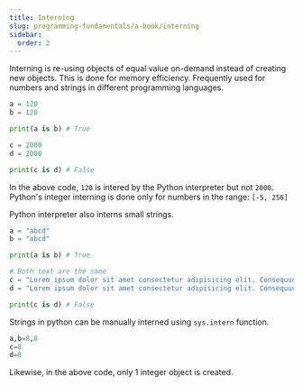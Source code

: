 ```yaml
---
title: Interning
slug: programming-fundamentals/a-book/interning
sidebar:
  order: 2
---
```


Interning is re-using objects of equal value on-demand instead of creating new
objects. This is done for memory efficiency. Frequently used for numbers and
strings in different programming languages.

```py
a = 120
b = 120

print(a is b) # True

c = 2000
d = 2000

print(c is d) # False
```

In the above code, `120` is intered by the Python interpreter but not `2000`.
Python's integer interning is done only for numbers in the range: `[-5, 256]`

Python interpreter also interns small strings.

```py
a = "abcd"
b = "abcd"

print(a is b) # True

# Both text are the same
c = "Lorem ipsum dolor sit amet consectetur adipisicing elit. Consequuntur perferendis iste ipsa natus placeat. Nostrum quia maiores voluptatem dolor. Alias, laborum deleniti molestias, impedit atque tempore animi culpa fugiat iste illo doloremque debitis ut quibusdam ipsa, aliquam accusantium. Porro architecto non, excepturi minima magnam sunt iusto culpa voluptas reiciendis pariatur nobis maxime laudantium quod, aspernatur harum dolor unde eveniet tempora laboriosam consectetur delectus dolores vero ad quaerat. Excepturi libero, quo nulla amet unde suscipit praesentium harum tempora sunt dolorem ipsam, modi beatae nesciunt illo fuga esse totam debitis repellendus dignissimos molestiae, aliquam quod quam mollitia. In optio eum odit temporibus."
d = "Lorem ipsum dolor sit amet consectetur adipisicing elit. Consequuntur perferendis iste ipsa natus placeat. Nostrum quia maiores voluptatem dolor. Alias, laborum deleniti molestias, impedit atque tempore animi culpa fugiat iste illo doloremque debitis ut quibusdam ipsa, aliquam accusantium. Porro architecto non, excepturi minima magnam sunt iusto culpa voluptas reiciendis pariatur nobis maxime laudantium quod, aspernatur harum dolor unde eveniet tempora laboriosam consectetur delectus dolores vero ad quaerat. Excepturi libero, quo nulla amet unde suscipit praesentium harum tempora sunt dolorem ipsam, modi beatae nesciunt illo fuga esse totam debitis repellendus dignissimos molestiae, aliquam quod quam mollitia. In optio eum odit temporibus."

print(c is d) # False
```

Strings in python can be manually interned using `sys.intern` function.

```py
a,b=8,8
c=8
d=8
```

Likewise, in the above code, only 1 integer object is created.
